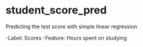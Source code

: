 # student_score_pred
Predicting the test score with simple linear regression

-Label: Scores
-Feature: Hours spent on studying
